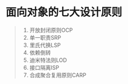 # 面向对象的七大设计原则

> 1. 开放封闭原则OCP
> 2. 单一职责SRP
> 3. 里氏代换LSP
> 4. 依赖倒转
> 5. 迪米特法则LOD
> 6. 接口隔离ISP
> 7. 合成聚合复用原则CARP
